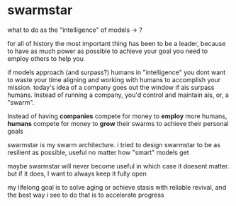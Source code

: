 # swarmstar
what to do as the "intelligence" of models -> ?

for all of history the most important thing has been to be a leader, because to have as much power as possible to achieve your goal you need to employ others to help you

if models approach (and surpass?) humans in "intelligence" you dont want to waste your time aligning and working with humans to accomplish your mission. today's idea of a company goes out the window if ais surpass humans. Instead of running a company, you'd control and maintain ais, or, a "swarm". 

Instead of having **companies** compete for money to **employ** more humans, **humans** compete for money to **grow** their swarms to achieve their personal goals

swarmstar is my swarm architecture. i tried to design swarmstar to be as resilient as possible, useful no matter how "smart" models get

maybe swarmstar will never become useful in which case it doesent matter. but if it does, I want to always keep it fully open

my lifelong goal is to solve aging or achieve stasis with reliable revival, and the best way i see to do that is to accelerate progress